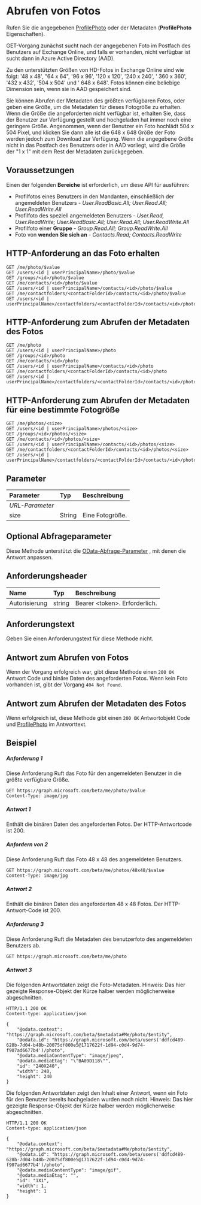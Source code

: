 # <a name="get-photo"></a>Abrufen von Fotos

Rufen Sie die angegebenen [ProfilePhoto](../resources/profilephoto.md) oder der Metadaten (**ProfilePhoto** Eigenschaften).

GET-Vorgang zunächst sucht nach der angegebenen Foto im Postfach des Benutzers auf Exchange Online, und falls er vorhanden, nicht verfügbar ist sucht dann in Azure Active Directory (AAD).

Zu den unterstützten Größen von HD-Fotos in Exchange Online sind wie folgt: '48 x 48', "64 x 64", '96 x 96', '120 x 120', '240 x 240', ' 360 x 360', '432 x 432', '504 x 504' und ' 648 x 648'. Fotos können eine beliebige Dimension sein, wenn sie in AAD gespeichert sind.

Sie können Abrufen der Metadaten des größten verfügbaren Fotos, oder geben eine Größe, um die Metadaten für dieses Fotogröße zu erhalten.
Wenn die Größe die angeforderten nicht verfügbar ist, erhalten Sie, dass der Benutzer zur Verfügung gestellt und hochgeladen hat immer noch eine geringere Größe.
Angenommen, wenn der Benutzer ein Foto hochlädt 504 x 504 Pixel, und klicken Sie dann alle ist die 648 x 648 Größe der Foto werden jedoch zum Download zur Verfügung.
Wenn die angegebene Größe nicht in das Postfach des Benutzers oder in AAD vorliegt, wird die Größe der "1 x 1" mit dem Rest der Metadaten zurückgegeben.

## <a name="prerequisites"></a>Voraussetzungen
Einen der folgenden **Bereiche** ist erforderlich, um diese API für ausführen:

*   Profilfotos eines Benutzers in den Mandanten, einschließlich der angemeldeten Benutzers - *User.ReadBasic.All; User.Read.All; User.ReadWrite.All*
*   Profilfoto des speziell angemeldeten Benutzers - *User.Read, User.ReadWrite; User.ReadBasic.All; User.Read.All; User.ReadWrite.All*
* Profilfoto einer **Gruppe** - *Group.Read.All; Group.ReadWrite.All*
* Foto von **wenden Sie sich an** - *Contacts.Read; Contacts.ReadWrite*

## <a name="http-request-to-get-the-photo"></a>HTTP-Anforderung an das Foto erhalten
<!-- { "blockType": "ignored" } -->
```http
GET /me/photo/$value
GET /users/<id | userPrincipalName>/photo/$value
GET /groups/<id>/photo/$value
GET /me/contacts/<id>/photo/$value
GET /users/<id | userPrincipalName>/contacts/<id>/photo/$value
GET /me/contactfolders/<contactFolderId>/contacts/<id>/photo/$value
GET /users/<id | userPrincipalName>/contactfolders/<contactFolderId>/contacts/<id>/photo/$value
```
## <a name="http-request-to-get-the-metadata-of-the-photo"></a>HTTP-Anforderung zum Abrufen der Metadaten des Fotos
<!-- { "blockType": "ignored" } -->
```http
GET /me/photo
GET /users/<id | userPrincipalName>/photo
GET /groups/<id>/photo
GET /me/contacts/<id>/photo
GET /users/<id | userPrincipalName>/contacts/<id>/photo
GET /me/contactfolders/<contactFolderId>/contacts/<id>/photo
GET /users/<id | userPrincipalName>/contactfolders/<contactFolderId>/contacts/<id>/photo
```

## <a name="http-request-to-get-the-metadata-for-a-specific-photo-size"></a>HTTP-Anforderung zum Abrufen der Metadaten für eine bestimmte Fotogröße
<!-- { "blockType": "ignored" } -->
```http
GET /me/photos/<size>
GET /users/<id | userPrincipalName>/photos/<size>
GET /groups/<id>/photos/<size>
GET /me/contacts/<id>/photos/<size>
GET /users/<id | userPrincipalName>/contacts/<id>/photos/<size>
GET /me/contactfolders/<contactFolderId>/contacts/<id>/photos/<size>
GET /users/<id | userPrincipalName>/contactfolders/<contactFolderId>/contacts/<id>/photos/<size>
```

## <a name="parameters"></a>Parameter

|**Parameter**|**Typ**|**Beschreibung**|
|:-----|:-----|:-----|
|_URL-Parameter_|
|size  |String  |Eine Fotogröße. |

## <a name="optional-query-parameters"></a>Optional Abfrageparameter
Diese Methode unterstützt die [OData-Abfrage-Parameter](http://graph.microsoft.io/docs/overview/query_parameters) , mit denen die Antwort anpassen.

## <a name="request-headers"></a>Anforderungsheader
| Name       | Typ | Beschreibung|
|:-----------|:------|:----------|
| Autorisierung  | string  | Bearer \<token\>. Erforderlich. |

## <a name="request-body"></a>Anforderungstext
Geben Sie einen Anforderungstext für diese Methode nicht.
## <a name="response-for-getting-the-photo"></a>Antwort zum Abrufen von Fotos
Wenn der Vorgang erfolgreich war, gibt diese Methode einen `200 OK` Antwort Code und binäre Daten des angeforderten Fotos.  Wenn kein Foto vorhanden ist, gibt der Vorgang `404 Not Found`.
## <a name="response-for-getting-the-metadata-of-the-photo"></a>Antwort zum Abrufen der Metadaten des Fotos
Wenn erfolgreich ist, diese Methode gibt einen `200 OK` Antwortobjekt Code und [ProfilePhoto](../resources/profilePhoto.md) im Antworttext.

## <a name="example"></a>Beispiel
##### <a name="request-1"></a>Anforderung 1
Diese Anforderung Ruft das Foto für den angemeldeten Benutzer in die größte verfügbare Größe.

<!-- {
  "blockType": "ignored"
}-->
```http
GET https://graph.microsoft.com/beta/me/photo/$value
Content-Type: image/jpg
```

##### <a name="response-1"></a>Antwort 1
Enthält die binären Daten des angeforderten Fotos. Der HTTP-Antwortcode ist 200.

##### <a name="request-2"></a>Anfordern von 2
Diese Anforderung Ruft das Foto 48 x 48 des angemeldeten Benutzers.

<!-- {
  "blockType": "ignored"
}-->
```http
GET https://graph.microsoft.com/beta/me/photos/48x48/$value
Content-Type: image/jpg
```

##### <a name="response-2"></a>Antwort 2
Enthält die binären Daten des angeforderten 48 x 48 Fotos. Der HTTP-Antwort-Code ist 200.

##### <a name="request-3"></a>Anforderung 3
Diese Anforderung Ruft die Metadaten des benutzerfoto des angemeldeten Benutzers ab.

<!-- {
  "blockType": "ignored"
}-->
```http
GET https://graph.microsoft.com/beta/me/photo
```

##### <a name="response-3"></a>Antwort 3
Die folgenden Antwortdaten zeigt die Foto-Metadaten. Hinweis: Das hier gezeigte Response-Objekt der Kürze halber werden möglicherweise abgeschnitten.

<!-- {
  "blockType": "ignored"
}-->
```http
HTTP/1.1 200 OK
Content-type: application/json

{
    "@odata.context": "https://graph.microsoft.com/beta/$metadata#Me/photo/$entity",
    "@odata.id": "https://graph.microsoft.com/beta/users('ddfcd489-628b-7d04-b48b-20075df800e5@1717622f-1d94-c0d4-9d74-f907ad6677b4')/photo",
    "@odata.mediaContentType": "image/jpeg",
    "@odata.mediaEtag": "\"BA09D118\"",
    "id": "240X240",
    "width": 240,
    "height": 240
}
```

Die folgenden Antwortdaten zeigt den Inhalt einer Antwort, wenn ein Foto für den Benutzer bereits hochgeladen wurden noch nicht. Hinweis: Das hier gezeigte Response-Objekt der Kürze halber werden möglicherweise abgeschnitten.

<!-- {
  "blockType": "ignored"
}-->
```http
HTTP/1.1 200 OK
Content-type: application/json

{
    "@odata.context": "https://graph.microsoft.com/beta/$metadata#Me/photo/$entity",
    "@odata.id": "https://graph.microsoft.com/beta/users('ddfcd489-628b-7d04-b48b-20075df800e5@1717622f-1d94-c0d4-9d74-f907ad6677b4')/photo",
    "@odata.mediaContentType": "image/gif",
    "@odata.mediaEtag": "",
    "id": "1X1",
    "width": 1,
    "height": 1
}
```

<!-- uuid: 8fcb5dbc-d5aa-4681-8e31-b001d5168d79
2015-10-25 14:57:30 UTC -->
<!-- {
  "type": "#page.annotation",
  "description": "Get photo",
  "keywords": "",
  "section": "documentation",
  "tocPath": ""
}-->

